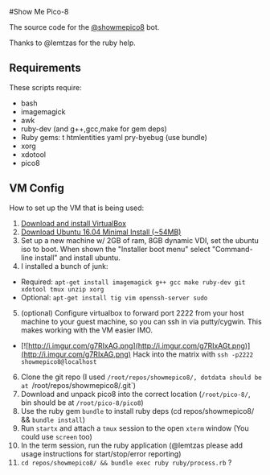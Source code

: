 #Show Me Pico-8

The source code for the [@showmepico8](http://twitter.com/showmepico8) bot.

Thanks to @lemtzas for the ruby help.

## Requirements

These scripts require:
* bash
* imagemagick
* awk
* ruby-dev (and g++,gcc,make for gem deps)
* Ruby gems: t htmlentities yaml pry-byebug (use bundle)
* xorg
* xdotool
* pico8

## VM Config

How to set up the VM that is being used:

1. [Download and install VirtualBox](https://www.virtualbox.org/wiki/Downloads)
2. [Download Ubuntu 16.04 Minimal Install (~54MB)](http://archive.ubuntu.com/ubuntu/dists/xenial/main/installer-amd64/current/images/netboot/mini.iso)
3. Set up a new machine w/ 2GB of ram, 8GB dynamic VDI, set the ubuntu iso to boot. When shown the "Installer boot menu" select "Command-line install" and install ubuntu.
4. I installed a bunch of junk:
  * Required: `apt-get install imagemagick g++ gcc make ruby-dev git xdotool tmux unzip xorg`
  * Optional: `apt-get install tig vim openssh-server sudo`
5. (optional) Configure virtualbox to forward port 2222 from your host machine to your guest machine, so you can ssh in via putty/cygwin. This makes working with the VM easier IMO.
  * [![http://i.imgur.com/g7RIxAG.png](http://i.imgur.com/g7RIxAGt.png)](http://i.imgur.com/g7RIxAG.png) Hack into the matrix with `ssh -p2222 showmepico8@localhost`
6. Clone the git repo (I used `/root/repos/showmepico8/, dotdata should be at `/root/repos/showmepico8/.git`)
7. Download and unpack pico8 into the correct location (`/root/pico-8/`, bin should be at `/root/pico-8/pico8`)
8. Use the ruby gem `bundle` to install ruby deps (cd repos/showmepico8/ && `bundle install`)
9. Run `startx` and attach a `tmux` session to the open `xterm` window (You could use `screen` too)
10. In the term session, run the ruby application (@lemtzas please add usage instructions for start/stop/error reporting)
11. `cd repos/showmepico8/ && bundle exec ruby ruby/process.rb` ?
